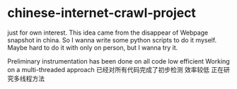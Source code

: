 # chinese-internet-crawl-project
just for own interest. This idea came from the disappear of Webpage snapshot in china. So I wanna write some python scripts to do it myself. Maybe hard to do it with only on person, but I wanna try it.

Preliminary instrumentation has been done on all code
low efficient
Working on a multi-threaded approach
已经对所有代码完成了初步检测
效率较低
正在研究多线程方法
